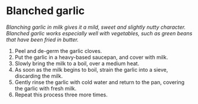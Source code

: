 # Blanched garlic

*Blanching garlic in milk gives it a mild, sweet and slightly nutty character. Blanched garlic works especially well with vegetables, such as green beans that have been fried in butter.*

1. Peel and de-germ the garlic cloves. 
1. Put the garlic in a heavy-based saucepan, and cover with milk.
1. Slowly bring the milk to a boil, over a medium heat.
1. As soon as the milk begins to boil, strain the garlic into a sieve, discarding the milk.
1. Gently rinse the garlic with cold water and return to the pan, covering the garlic with fresh milk.
1. Repeat this process three more times.

